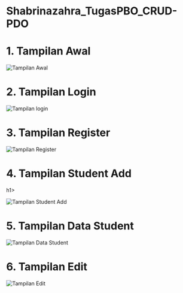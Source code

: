 # Shabrinazahra_TugasPBO_CRUD-PDO
<h1>1. Tampilan Awal</h1>

![Tampilan Awal](https://github.com/shbri08/Shabrinazahra_TugasPBO_CRUD-PDO/assets/117991094/225b9bbe-41e7-467e-abd2-2a9d4a98e570)

<h1>2. Tampilan Login</h1>

![Tampilan login](https://github.com/shbri08/Shabrinazahra_TugasPBO_CRUD-PDO/assets/117991094/bd8363dd-4d7b-4d66-8764-7acb06d3e95f)

<h1>3. Tampilan Register</h1>

![Tampilan Register](https://github.com/shbri08/Shabrinazahra_TugasPBO_CRUD-PDO/assets/117991094/8c9ee0f6-697b-4932-a9db-97ae4e02223e)

<h1>4. Tampilan Student Add</h1>h1>

![Tampilan Student Add](https://github.com/shbri08/Shabrinazahra_TugasPBO_CRUD-PDO/assets/117991094/dd1ddb11-9e04-4896-ba48-7aa7c655643a)

<h1>5. Tampilan Data Student</h1>

![Tampilan Data Student](https://github.com/shbri08/Shabrinazahra_TugasPBO_CRUD-PDO/assets/117991094/5d919692-c478-47d4-a03b-a7298720b9d8)

<h1>6. Tampilan Edit</h1>

![Tampilan Edit](https://github.com/shbri08/Shabrinazahra_TugasPBO_CRUD-PDO/assets/117991094/1569d497-e94b-40ad-b769-c277ab9be17e)
